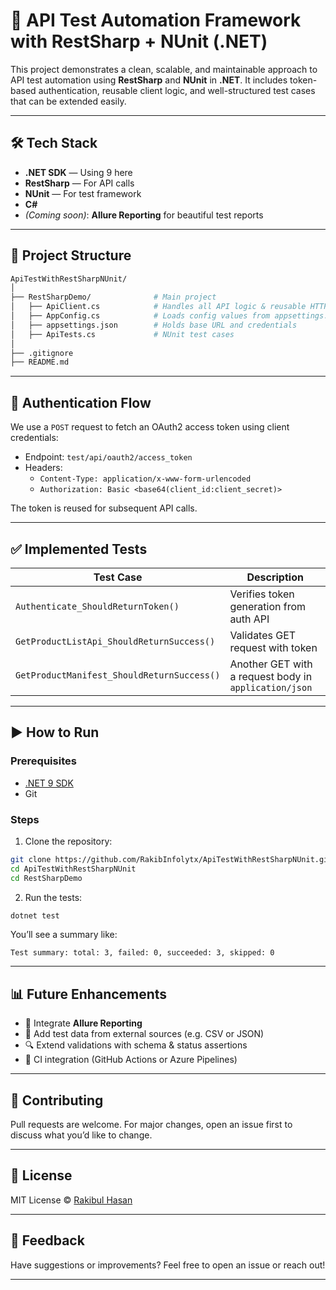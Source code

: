 # 🚀 API Test Automation Framework with RestSharp + NUnit (.NET)

This project demonstrates a clean, scalable, and maintainable approach to API test automation using **RestSharp** and **NUnit** in **.NET**. It includes token-based authentication, reusable client logic, and well-structured test cases that can be extended easily.

---

## 🛠 Tech Stack

- **.NET SDK** — Using 9 here
- **RestSharp** — For API calls
- **NUnit** — For test framework
- **C#**
- *(Coming soon)*: **Allure Reporting** for beautiful test reports

---

## 📂 Project Structure

```bash
ApiTestWithRestSharpNUnit/
│
├── RestSharpDemo/              # Main project
│   ├── ApiClient.cs            # Handles all API logic & reusable HTTP client
│   ├── AppConfig.cs            # Loads config values from appsettings.json
│   ├── appsettings.json        # Holds base URL and credentials
│   ├── ApiTests.cs             # NUnit test cases
│
├── .gitignore
├── README.md

```

---

## 🔐 Authentication Flow

We use a `POST` request to fetch an OAuth2 access token using client credentials:

- Endpoint: `test/api/oauth2/access_token`
- Headers:
  - `Content-Type: application/x-www-form-urlencoded`
  - `Authorization: Basic <base64(client_id:client_secret)>`

The token is reused for subsequent API calls.

---

## ✅ Implemented Tests

| Test Case | Description |
|-----------|-------------|
| `Authenticate_ShouldReturnToken()` | Verifies token generation from auth API |
| `GetProductListApi_ShouldReturnSuccess()` | Validates GET request with token |
| `GetProductManifest_ShouldReturnSuccess()` | Another GET with a request body in `application/json` |

---

## ▶️ How to Run

### Prerequisites

- [.NET 9 SDK](https://dotnet.microsoft.com/download/dotnet/9.0)
- Git

### Steps

1. Clone the repository:

```bash
git clone https://github.com/RakibInfolytx/ApiTestWithRestSharpNUnit.git
cd ApiTestWithRestSharpNUnit
cd RestSharpDemo
```

2. Run the tests:

```bash
dotnet test
```

You’ll see a summary like:

```text
Test summary: total: 3, failed: 0, succeeded: 3, skipped: 0
```

---

## 📊 Future Enhancements

- 🔧 Integrate **Allure Reporting**
- 🔁 Add test data from external sources (e.g. CSV or JSON)
- 🔍 Extend validations with schema & status assertions
- 🧪 CI integration (GitHub Actions or Azure Pipelines)

---

## 🤝 Contributing

Pull requests are welcome. For major changes, open an issue first to discuss what you’d like to change.

---

## 🧾 License

MIT License © [Rakibul Hasan](https://github.com/RakibInfolytx)

---

## 💬 Feedback

Have suggestions or improvements? Feel free to open an issue or reach out!

---
